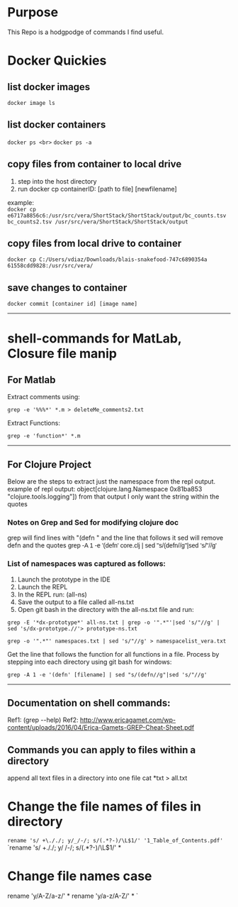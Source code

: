 # Purpose

This Repo is a hodgpodge of commands I find useful.

# Docker Quickies

## list docker images

`docker image ls`

## list docker containers

`docker ps <br>`
`docker ps -a`

## copy files from container to local drive
1. step into the host directory
2. run docker cp containerID: [path to file] [newfilename]
 
example: <br>
`docker cp e6717a8856c6:/usr/src/vera/ShortStack/ShortStack/output/bc_counts.tsv bc_counts2.tsv
/usr/src/vera/ShortStack/ShortStack/output`

## copy files from local drive to container

`docker cp C:/Users/vdiaz/Downloads/blais-snakefood-747c6890354a 61558cdd9828:/usr/src/vera/`

## save changes to container

`docker commit [container id] [image name]`

---

# shell-commands for MatLab, Closure file manip

## For Matlab
Extract comments using:

`grep -e '%%%*' *.m > deleteMe_comments2.txt`

Extract Functions:

`grep -e 'function*' *.m`

---

## For Clojure Project
Below are the steps to extract just the namespace from the repl output.
example of repl output: 
object[clojure.lang.Namespace 0x81ba853 "clojure.tools.logging"])
from that output I only want the string within the quotes

### Notes on Grep and Sed for modifying clojure doc

grep will find lines with "(defn " and the line that follows it
sed will remove defn and the quotes
<font face="Arial">
 grep -A 1 -e '(defn' core.clj | sed "s/(defn//g"|sed 's/"//g'
</font>

### List of namespaces was captured as follows: 
1.	Launch the prototype in the IDE
2.	Launch the REPL
3.	In the REPL run: (all-ns)
4.	Save the output to a file called all-ns.txt
5.	Open git bash in the directory with the all-ns.txt file and run: 

`grep -E '*dx-prototype*' all-ns.txt | grep -o '".*"'|sed 's/"//g' | sed 's/dx-prototype.//'> prototype-ns.txt`
 
`grep -o '".*"' namespaces.txt | sed 's/"//g' > namespacelist_vera.txt`

Get the line that follows the function for all functions in a file. Process by stepping into each directory using git bash for windows:

`grep -A 1 -e '(defn' [filename] | sed "s/(defn//g"|sed 's/"//g'`


---

## Documentation on shell commands:
Ref1: (grep --help) 
Ref2: http://www.ericagamet.com/wp-content/uploads/2016/04/Erica-Gamets-GREP-Cheat-Sheet.pdf
 
## Commands you can apply to files within a directory

append all text files in a directory into one file
cat *txt > all.txt

# Change the file names of files in directory

`rename 's/ +\././; y/_/-/; s/(.*?-)/\L$1/' '1_Table_of_Contents.pdf'`
`rename 's/ +\././; y/ /-/; s/(.*?-)/\L$1/' *

# Change file names case
rename 'y/A-Z/a-z/' *
rename 'y/a-z/A-Z/' *
`

